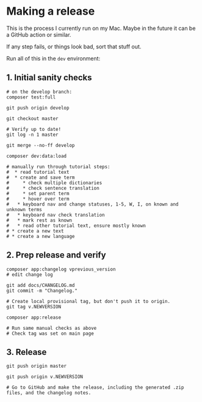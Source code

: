 # Making a release

This is the process I currently run on my Mac.  Maybe in the future it can be a GitHub action or similar.

If any step fails, or things look bad, sort that stuff out.

Run all of this in the `dev` environment:

## 1. Initial sanity checks

```
# on the develop branch:
composer test:full

git push origin develop

git checkout master

# Verify up to date!
git log -n 1 master

git merge --no-ff develop

composer dev:data:load

# manually run through tutorial steps:
#  * read tutorial text
#  * create and save term
#     * check multiple dictionaries
#     * check sentence translation
#     * set parent term
#     * hover over term
#   * keyboard nav and change statuses, 1-5, W, I, on known and unknown terms
#   * keyboard nav check translation
#   * mark rest as known
#   * read other tutorial text, ensure mostly known
# * create a new text
# * create a new language

```

## 2. Prep release and verify

```
composer app:changelog vprevious_version
# edit change log

git add docs/CHANGELOG.md
git commit -m "Changelog."

# Create local provisional tag, but don't push it to origin.
git tag v.NEWVERSION

composer app:release

# Run same manual checks as above
# Check tag was set on main page
```

## 3. Release

```
git push origin master

git push origin v.NEWVERSION

# Go to GitHub and make the release, including the generated .zip files, and the changelog notes.
```
